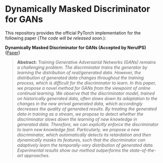 # Dynamically Masked Discriminator for GANs
This repository provides the official PyTorch implementation for the following paper (_The code will be released soon._): 

**Dynamically Masked Discriminator for GANs (Accepted by NeruIPS)** ([Paper]())

 > **Abstract:** *Training Generative Adversarial Networks (GANs) remains a challenging problem. The discriminator trains the generator by learning the distribution of real/generated data. However, the distribution of generated data changes throughout the training process, which is difficult for the discriminator to learn. In this paper, we propose a novel method for GANs from the viewpoint of online continual learning. We observe that the discriminator model, trained on historically generated data, often slows down its adaptation to the changes in the new arrival generated data, which accordingly decreases the quality of generated results. By treating the generated data in training as a stream, we propose to detect whether the discriminator slows down the learning of new knowledge in generated data. Therefore, we can explicitly enforce the discriminator to learn new knowledge fast. Particularly, we propose a new discriminator, which automatically detects its retardation and then dynamically masks its features, such that the discriminator can adaptively learn the temporally-vary distribution of generated data. Experimental results show our method outperforms the state-of-the-art approaches.*
